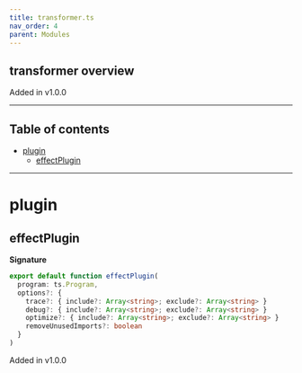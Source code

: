 ```yaml
---
title: transformer.ts
nav_order: 4
parent: Modules
---
```


## transformer overview

Added in v1.0.0

---

<h2 class="text-delta">Table of contents</h2>

- [plugin](#plugin)
  - [effectPlugin](#effectplugin)

---

# plugin

## effectPlugin

**Signature**

```ts
export default function effectPlugin(
  program: ts.Program,
  options?: {
    trace?: { include?: Array<string>; exclude?: Array<string> }
    debug?: { include?: Array<string>; exclude?: Array<string> }
    optimize?: { include?: Array<string>; exclude?: Array<string> }
    removeUnusedImports?: boolean
  }
)
```

Added in v1.0.0
